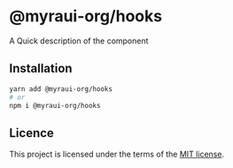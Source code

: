 # @myraui-org/hooks

A Quick description of the component

## Installation

```sh
yarn add @myraui-org/hooks
# or
npm i @myraui-org/hooks
```

## Licence

This project is licensed under the terms of the
[MIT license](https://github.com/myraui-org/myraui/blob/main/LICENSE).
